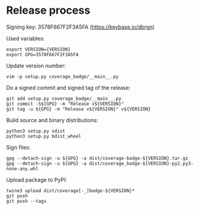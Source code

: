 # Release process

Signing key: 3578F667F2F3A5FA (https://keybase.io/dbrgn)

Used variables:

    export VERSION={VERSION}
    export GPG=3578F667F2F3A5FA

Update version number:

    vim -p setup.py coverage_badge/__main__.py

Do a signed commit and signed tag of the release:

    git add setup.py coverage_badge/__main__.py
    git commit -S${GPG} -m "Release v${VERSION}"
    git tag -u ${GPG} -m "Release v${VERSION}" v${VERSION}

Build source and binary distributions:

    python3 setup.py sdist
    python3 setup.py bdist_wheel

Sign files:

    gpg --detach-sign -u ${GPG} -a dist/coverage-badge-${VERSION}.tar.gz
    gpg --detach-sign -u ${GPG} -a dist/coverage_badge-${VERSION}-py2.py3-none-any.whl

Upload package to PyPI:

    twine3 upload dist/coverage[-_]badge-${VERSION}*
    git push
    git push --tags
